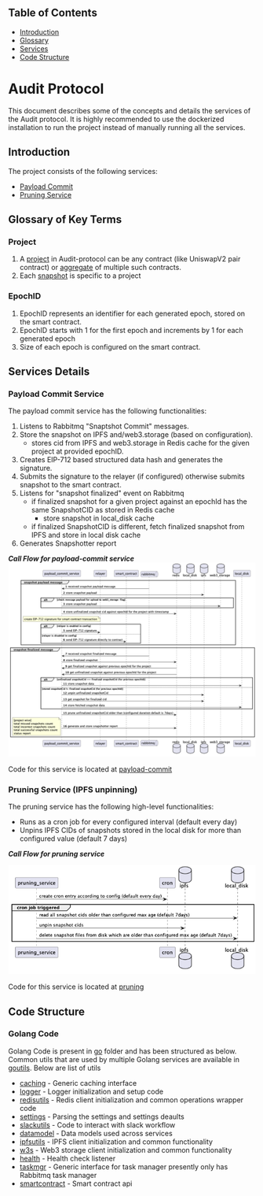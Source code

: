 ## Table of Contents
- [Introduction](#introduction)
- [Glossary](#glossary-of-key-terms)
- [Services](#services-details)
- [Code Structure](#code-structure)

# Audit Protocol

This document describes some of the concepts and details the services of the Audit protocol.
It is highly recommended to use the dockerized installation to run the project instead of manually running all the services.

## Introduction

The project consists of the following services:
* [Payload Commit](#payload-commit)
* [Pruning Service](#pruning-service-ipfs-unpinning)

## Glossary of Key Terms

### **Project**

  1. A [project](https://github.com/PowerLoom/pooler/tree/onchain_pooler#extending-pooler-with-a-uniswap-v2-data-point) in Audit-protocol can be any contract (like UniswapV2 pair contract) or [aggregate](https://github.com/PowerLoom/pooler/tree/onchain_pooler#extending-pooler-with-a-uniswap-v2-data-point) of multiple such contracts.
  2. Each [snapshot](https://github.com/PowerLoom/pooler/tree/onchain_pooler#base-snapshot-generation) is specific to a project

### **EpochID**

  1. EpochID represents an identifier for each generated epoch, stored on the smart contract.
  2. EpochID starts with 1 for the first epoch and increments by 1 for each generated epoch
  3. Size of each epoch is configured on the smart contract.

## Services Details

### Payload Commit Service

The payload commit service has the following functionalities:
1. Listens to Rabbitmq "Snaptshot Commit" messages.
2. Store the snapshot on IPFS and/web3.storage (based on configuration).
    - stores cid from IPFS and web3.storage in Redis cache for the given project at provided epochID.
3. Creates EIP-712 based structured data hash and generates the signature.
4. Submits the signature to the relayer (if configured) otherwise submits snapshot to the smart contract.
5. Listens for "snapshot finalized" event on Rabbitmq
   - if finalized snapshot for a given project against an epochId has the same SnapshotCID as stored in Redis cache
     - store snapshot in local_disk cache
   - if finalized SnapshotCID is different, fetch finalized snapshot from IPFS and store in local disk cache
6. Generates Snapshotter report

***Call Flow for payload-commit service***
![payload-commit-call-flow](images/payload_commit_service_callflow.png)

Code for this service is located at [payload-commit](../go/payload-commit/)

### Pruning Service (IPFS unpinning)

The pruning service has the following high-level functionalities:
- Runs as a cron job for every configured interval (default every day)
- Unpins IPFS CIDs of snapshots stored in the local disk for more than configured value (default 7 days)

***Call Flow for pruning service***

![pruning-call-flow](images/pruning_service.png)

Code for this service is located at [pruning](../go/pruning/)
## Code Structure

### Golang Code
Golang Code is present in [go](../go/) folder and has been structured as below.
Common utils that are used by multiple Golang services are available in [goutils](../go/goutils/).
 Below are list of utils
- [caching](../go/caching) - Generic caching interface
- [logger](../go/goutils/logger/) - Logger initialization and setup code
- [redisutils](../go/goutils/redisutils/) - Redis client initialization and common operations wrapper code
- [settings](../go/goutils/settings/) - Parsing the settings and settings deaults
- [slackutils](../go/goutils/slackutils/) - Code to interact with slack workflow
- [datamodel](../go/goutils/datamodel/) - Data models used across services
- [ipfsutils](../go/goutils/ipfsutils/) - IPFS client initialization and common functionality
- [w3s](../go/goutils/w3s/) - Web3 storage client initialization and common functionality
- [health](../go/goutils/health/) - Health check listener
- [taskmgr](../go/goutils/taskmgr/) - Generic interface for task manager presently only has Rabbitmq task manager
- [smartcontract](../go/goutils/smartcontract/) - Smart contract api
